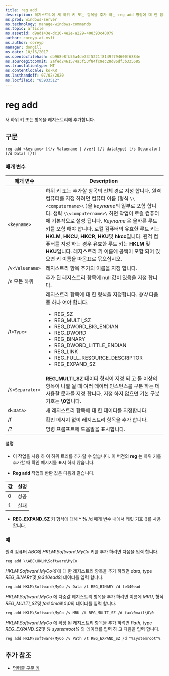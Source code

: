 ```yaml
---
title: reg add
description: 레지스트리에 새 하위 키 또는 항목을 추가 하는 reg add 명령에 대 한 참조 문서입니다.
ms.prod: windows-server
ms.technology: manage-windows-commands
ms.topic: article
ms.assetid: d9ad143e-dc10-4e2e-a229-408393c40079
author: coreyp-at-msft
ms.author: coreyp
manager: dongill
ms.date: 10/16/2017
ms.openlocfilehash: db968e8fb55a4de73f5221f8149f794600f6884e
ms.sourcegitcommit: 2afed2461574a3f53f84fc9ec28d86df3b335685
ms.translationtype: MT
ms.contentlocale: ko-KR
ms.lasthandoff: 07/02/2020
ms.locfileid: "85933512"
---
```

# <a name="reg-add"></a>reg add

새 하위 키 또는 항목을 레지스트리에 추가합니다.

## <a name="syntax"></a>구문

```
reg add <keyname> [{/v Valuename | /ve}] [/t datatype] [/s Separator] [/d Data] [/f]
```

### <a name="parameters"></a>매개 변수

| 매개 변수 | Description |
|--|--|
| `<keyname>` | 하위 키 또는 추가할 항목의 전체 경로 지정 합니다. 원격 컴퓨터를 지정 하려면 컴퓨터 이름 (형식 `\\<computername>\` )을 *keyname*의 일부로 포함 합니다. 생략 `\\<computername>\` 하면 작업이 로컬 컴퓨터에 기본적으로 설정 됩니다. *Keyname* 은 올바른 루트 키를 포함 해야 합니다. 로컬 컴퓨터의 유효한 루트 키는 **HKLM**, **HKCU**, **HKCR**, **HKU**및 **hkcc**입니다. 원격 컴퓨터를 지정 하는 경우 유효한 루트 키는 **HKLM** 및 **HKU**입니다. 레지스트리 키 이름에 공백이 포함 되어 있으면 키 이름을 따옴표로 묶으십시오. |
| /v`<Valuename>` | 레지스트리 항목 추가의 이름을 지정 합니다. |
| /s 모든 하위 | 추가 된 레지스트리 항목에 null 값이 있음을 지정 합니다. |
| /t`<Type>` | 레지스트리 항목에 대 한 형식을 지정합니다. *형식* 다음 중 하나 여야 합니다.<ul><li>REG_SZ</li><li>REG_MULTI_SZ</li><li>REG_DWORD_BIG_ENDIAN</li><li>REG_DWORD</li><li>REG_BINARY</li><li>REG_DWORD_LITTLE_ENDIAN</li><li>REG_LINK</li><li>REG_FULL_RESOURCE_DESCRIPTOR</li><li>REG_EXPAND_SZ</li></ul> |
| /s`<Separator>` | **REG_MULTI_SZ** 데이터 형식이 지정 되 고 둘 이상의 항목이 나열 될 때 여러 데이터 인스턴스를 구분 하는 데 사용할 문자를 지정 합니다. 지정 하지 않으면 기본 구분 기호는 **\0**합니다. |
| d`<Data>` | 새 레지스트리 항목에 대 한 데이터를 지정합니다. |
| /f | 확인 메시지 없이 레지스트리 항목을 추가 합니다. |
| /? | 명령 프롬프트에 도움말을 표시합니다. |

#### <a name="remarks"></a>설명

- 이 작업을 사용 하 여 하위 트리를 추가할 수 없습니다. 이 버전의 **reg** 는 하위 키를 추가할 때 확인 메시지를 표시 하지 않습니다.

- **Reg add** 작업의 반환 값은 다음과 같습니다.

| 값 | 설명 |
|--|--|
| 0 | 성공 |
| 1 | 실패 |

- **REG_EXPAND_SZ** 키 형식에 대해 **^** **%** /d 매개 변수 내에서 캐럿 기호 ()를 사용 합니다.

### <a name="examples"></a>예

원격 컴퓨터 *ABC*에 *HKLM\Software\MyCo* 키를 추가 하려면 다음을 입력 합니다.

```
reg add \\ABC\HKLM\Software\MyCo
```

*HKLM\Software\MyCo에* 에 대 한 레지스트리 항목을 추가 하려면 *data*, type *REG_BINARY*및 *fe340ead*의 데이터를 입력 합니다.

```
reg add HKLM\Software\MyCo /v Data /t REG_BINARY /d fe340ead
```

*HKLM\Software\MyCo* 에 다중값 레지스트리 항목을 추가 하려면 이름에 *MRU*, 형식 *REG_MULTI_SZ*및 *fax\0mail\0\0*의 데이터를 입력 합니다.

```
reg add HKLM\Software\MyCo /v MRU /t REG_MULTI_SZ /d fax\0mail\0\0
```

*HKLM\Software\MyCo* 에 확장 된 레지스트리 항목을 추가 하려면 *Path*, type *REG_EXPAND_SZ*및 *% systemroot%* 의 데이터를 입력 하 고 다음을 입력 합니다.

```
reg add HKLM\Software\MyCo /v Path /t REG_EXPAND_SZ /d ^%systemroot^%
```

## <a name="additional-references"></a>추가 참조

- [명령줄 구문 키](command-line-syntax-key.md)
